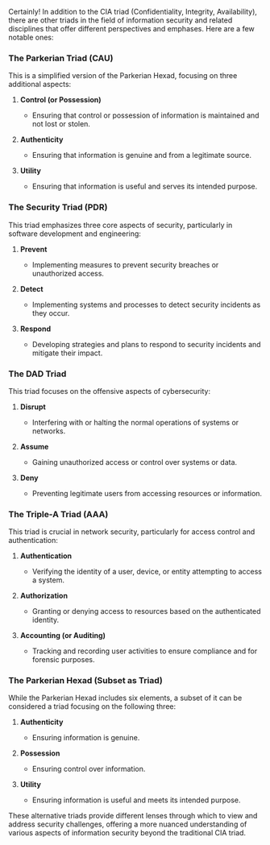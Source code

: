 Certainly! In addition to the CIA triad (Confidentiality, Integrity, Availability), there are other triads in the field of information security and related disciplines that offer different perspectives and emphases. Here are a few notable ones:

### The Parkerian Triad (CAU)
This is a simplified version of the Parkerian Hexad, focusing on three additional aspects:

1. **Control (or Possession)**
   - Ensuring that control or possession of information is maintained and not lost or stolen.

2. **Authenticity**
   - Ensuring that information is genuine and from a legitimate source.

3. **Utility**
   - Ensuring that information is useful and serves its intended purpose.

### The Security Triad (PDR)
This triad emphasizes three core aspects of security, particularly in software development and engineering:

1. **Prevent**
   - Implementing measures to prevent security breaches or unauthorized access.

2. **Detect**
   - Implementing systems and processes to detect security incidents as they occur.

3. **Respond**
   - Developing strategies and plans to respond to security incidents and mitigate their impact.

### The DAD Triad
This triad focuses on the offensive aspects of cybersecurity:

1. **Disrupt**
   - Interfering with or halting the normal operations of systems or networks.

2. **Assume**
   - Gaining unauthorized access or control over systems or data.

3. **Deny**
   - Preventing legitimate users from accessing resources or information.

### The Triple-A Triad (AAA)
This triad is crucial in network security, particularly for access control and authentication:

1. **Authentication**
   - Verifying the identity of a user, device, or entity attempting to access a system.

2. **Authorization**
   - Granting or denying access to resources based on the authenticated identity.

3. **Accounting (or Auditing)**
   - Tracking and recording user activities to ensure compliance and for forensic purposes.

### The Parkerian Hexad (Subset as Triad)
While the Parkerian Hexad includes six elements, a subset of it can be considered a triad focusing on the following three:

1. **Authenticity**
   - Ensuring information is genuine.

2. **Possession**
   - Ensuring control over information.

3. **Utility**
   - Ensuring information is useful and meets its intended purpose.

These alternative triads provide different lenses through which to view and address security challenges, offering a more nuanced understanding of various aspects of information security beyond the traditional CIA triad.
